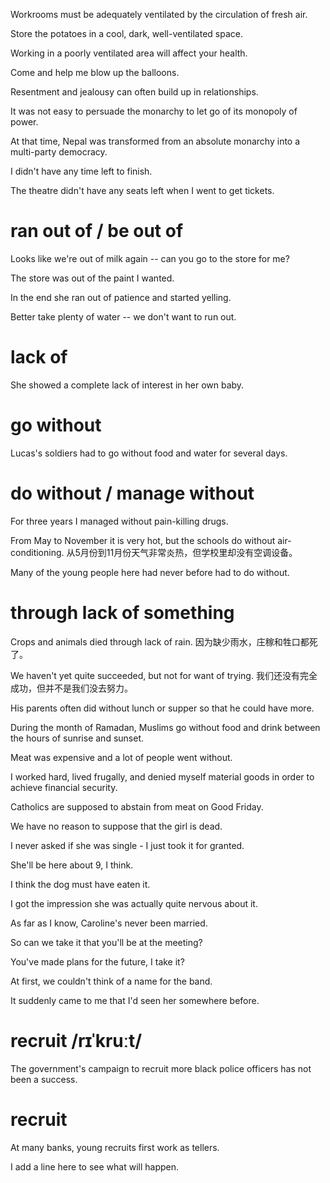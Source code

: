 Workrooms must be adequately ventilated by the circulation of fresh air.

Store the potatoes in a cool, dark, well-ventilated space.

Working in a poorly ventilated area will affect your health.

Come and help me blow up the balloons.

Resentment and jealousy can often build up in relationships.

It was not easy to persuade the monarchy to let go of its monopoly of power.

At that time, Nepal was transformed from an absolute monarchy into a multi-party democracy.

I didn't have any time left to finish.

The theatre didn't have any seats left when I went to get tickets.

# ran out of / be out of
Looks like we're out of milk again -- can you go to the store for me?

The store was out of the paint I wanted.

In the end she ran out of patience and started yelling.

Better take plenty of water -- we don't want to run out.
# lack of
She showed a complete lack of interest in her own baby.

# go without
Lucas's soldiers had to go without food and water for several days.

# do without / manage without
For three years I managed without pain-killing drugs.

From May to November it is very hot, but the schools do without air-conditioning.
从5月份到11月份天气非常炎热，但学校里却没有空调设备。

Many of the young people here had never before had to do without.

# through lack of something
Crops and animals died through lack of rain.
因为缺少雨水，庄稼和牲口都死了。

We haven't yet quite succeeded, but not for want of trying.
我们还没有完全成功，但并不是我们没去努力。

His parents often did without lunch or supper so that he could have more.

During the month of Ramadan, Muslims go without food and drink between the hours of sunrise and sunset.

Meat was expensive and a lot of people went without.

I worked hard, lived frugally, and denied myself material goods in order to achieve financial security.


Catholics are supposed to abstain from meat on Good Friday.

We have no reason to suppose that the girl is dead.

I never asked if she was single - I just took it for granted.

She'll be here about 9, I think.

I think the dog must have eaten it.

I got the impression she was actually quite nervous about it.

As far as I know, Caroline's never been married.

So can we take it that you'll be at the meeting?

You've made plans for the future, I take it?

At first, we couldn't think of a name for the band.

It suddenly came to me that I'd seen her somewhere before.

# recruit /rɪˈkruːt/ 
The government's campaign to recruit more black police officers has not been a success.
# recruit
At many banks, young recruits first work as tellers.

I add a line here to see what will happen.
